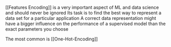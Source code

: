 [[Features Encoding]] is a very important aspect of ML and data science and should never be ignored
Its task is to find the best way to represent a data set for a particular application
A correct data representation might have a bigger influence on the performance of a supervised model than the exact parameters you choose

The most common is [[One-Hot-Encoding]]
